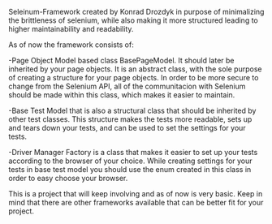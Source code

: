 Seleinum-Framework created by Konrad Drozdyk in purpose of minimalizing the brittleness of selenium,
while also making it more structured leading to higher maintainability and readability. 

As of now the framework consists of: 

-Page Object Model based class BasePageModel. It should later be inherited
by your page objects. It is an abstract class, with the sole purpose of creating a structure for 
your page objects. In order to be more secure to change from the Selenium API, all of the communitacion
with Selenium should be made within this class, which makes it easier to maintain. 

-Base Test Model that is also a structural class that should be inherited by other test classes.
This structure makes the tests more readable, sets up and tears down your tests, and can be used to 
set the settings for your tests. 

-Driver Manager Factory is a class that makes it easier to set up your tests according to the browser
of your choice. While creating settings for your tests in base test model you should use the enum created
in this class in order to easy choose your browser.

This is a project that will keep involving and as of now is very basic. Keep in mind that there are 
other frameworks available that can be better fit for your project. 